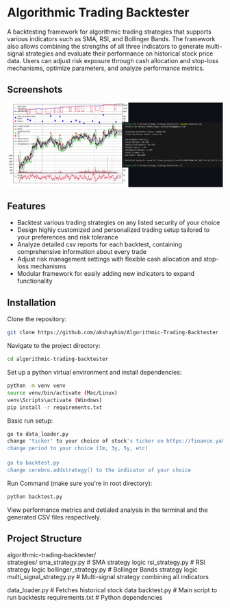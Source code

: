 # Algorithmic Trading Backtester

A backtesting framework for algorithmic trading strategies that supports various indicators such as SMA, RSI, and Bollinger Bands. The framework also allows combining the strengths of all three indicators to generate multi-signal strategies and evaluate their performance on historical stock price data. Users can adjust risk exposure through cash allocation and stop-loss mechanisms, optimize parameters, and analyze performance metrics.

## Screenshots

![screenshot](screenshots/combinedss.png)

## Features

- Backtest various trading strategies on any listed security of your choice
- Design highly customized and personalized trading setup tailored to your preferences and risk tolerance
- Analyze detailed csv reports for each backtest, containing comprehensive information about every trade
- Adjust risk management settings with flexible cash allocation and stop-loss mechanisms
- Modular framework for easily adding new indicators to expand functionality

## Installation

Clone the repository:

```bash
git clone https://github.com/akshayhim/Algorithmic-Trading-Backtester
```

Navigate to the project directory:

```bash
cd algorithmic-trading-backtester
```

Set up a python virtual environment and install dependencies:

```bash
python -m venv venv
source venv/bin/activate (Mac/Linux)
venv\Scripts\activate (Windows)
pip install -r requirements.txt
```

Basic run setup:

```bash
go to data_loader.py
change 'ticker' to your choice of stock's ticker on https://finance.yahoo.com/
change period to your choice (1m, 3y, 5y, etc)

go to backtest.py
change cerebro.addstrategy() to the indicator of your choice
```

Run Command (make sure you're in root directory):

```bash
python backtest.py
```

View performance metrics and detialed analysis in the terminal and the generated CSV files respectively.

## Project Structure

algorithmic-trading-backtester/  
strategies/
sma_strategy.py # SMA strategy logic
rsi_strategy.py # RSI strategy logic
bollinger_strategy.py # Bollinger Bands strategy logic
multi_signal_strategy.py # Multi-signal strategy combining all indicators

data_loader.py # Fetches historical stock data
backtest.py # Main script to run backtests
requirements.txt # Python dependencies
